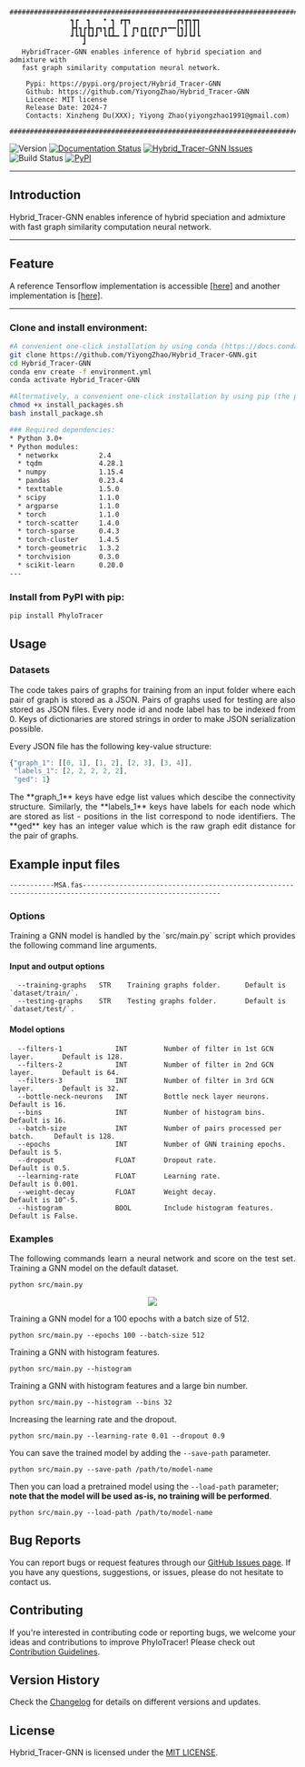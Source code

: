 ```
###############################################################################################
               ┓┏  ┓   • ┓ ┏┳┓           ┏┓┳┓┳┓
               ┣┫┓┏┣┓┏┓┓┏┫  ┃ ┏┓┏┓┏┏┓┏┓━━┃┓┃┃┃┃
               ┛┗┗┫┗┛┛ ┗┗┻━ ┻ ┛ ┗┻┗┗ ┛   ┗┛┛┗┛┗
                  ┛                                                                                             
   HybridTracer-GNN enables inference of hybrid speciation and admixture with
   fast graph similarity computation neural network.
                                                                              
    Pypi: https://pypi.org/project/Hybrid_Tracer-GNN                                               
    Github: https://github.com/YiyongZhao/Hybrid_Tracer-GNN                                        
    Licence: MIT license                                                                     
    Release Date: 2024-7                                                                     
    Contacts: Xinzheng Du(XXX); Yiyong Zhao(yiyongzhao1991@gmail.com)
                                                                         
###############################################################################################
```
![Version](https://img.shields.io/badge/Version-1.0.0-blue)
[![Documentation Status](http://readthedocs.org/projects/hybridization-detection/badge/?version=latest)](http://hybridization-detection.readthedocs.io)
[![Hybrid_Tracer-GNN Issues](https://img.shields.io/badge/Hybrid_Tracer-GNN-Issues-blue.svg)](https://github.com/YiyongZhao/Hybrid_Tracer-GNN/issues)
![Build Status](https://travis-ci.org/YiyongZhao/Hybrid_Tracer-GNN.svg?branch=master)
[![PyPI](https://img.shields.io/pypi/v/Hybrid_Tracer-GNN.svg)](https://pypi.python.org/pypi/Hybrid_Tracer-GNN)

---
## Introduction

 Hybrid_Tracer-GNN enables inference of hybrid speciation and admixture with fast graph similarity computation neural network.
 
---
## Feature

A reference Tensorflow implementation is accessible [[here]](https://github.com/yunshengb/GNN) and another implementation is [[here]](https://github.com/NightlyJourney/GNN).

---
### Clone and install environment:

```bash
#A convenient one-click installation by using conda (https://docs.conda.io/projects/conda/en/stable/user-guide/install/index.html) with the following commands:
git clone https://github.com/YiyongZhao/Hybrid_Tracer-GNN.git
cd Hybrid_Tracer-GNN
conda env create -f environment.yml
conda activate Hybrid_Tracer-GNN

#Alternatively, a convenient one-click installation by using pip (the package installer for Python) with the following commands:
chmod +x install_packages.sh
bash install_package.sh

### Required dependencies:
* Python 3.0+
* Python modules:
  * networkx          2.4
  * tqdm              4.28.1
  * numpy             1.15.4
  * pandas            0.23.4
  * texttable         1.5.0
  * scipy             1.1.0
  * argparse          1.1.0
  * torch             1.1.0
  * torch-scatter     1.4.0
  * torch-sparse      0.4.3
  * torch-cluster     1.4.5
  * torch-geometric   1.3.2
  * torchvision       0.3.0
  * scikit-learn      0.20.0
---
```
### Install from PyPI with pip:

```bash
pip install PhyloTracer
```

## Usage
### Datasets
<p align="justify">
The code takes pairs of graphs for training from an input folder where each pair of graph is stored as a JSON. Pairs of graphs used for testing are also stored as JSON files. Every node id and node label has to be indexed from 0. Keys of dictionaries are stored strings in order to make JSON serialization possible.</p>

Every JSON file has the following key-value structure:

```javascript
{"graph_1": [[0, 1], [1, 2], [2, 3], [3, 4]],
 "labels_1": [2, 2, 2, 2, 2],
 "ged": 1}
```
<p align="justify">
The **graph_1** keys have edge list values which descibe the connectivity structure. Similarly, the **labels_1** keys have labels for each node which are stored as list - positions in the list correspond to node identifiers. The **ged** key has an integer value which is the raw graph edit distance for the pair of graphs.</p>

## Example input files
```
-----------MSA.fas--------------------------------------------------------------------------------------------------------
```

### Options
<p align="justify">
Training a GNN model is handled by the `src/main.py` script which provides the following command line arguments.</p>

#### Input and output options
```
  --training-graphs   STR    Training graphs folder.      Default is `dataset/train/`.
  --testing-graphs    STR    Testing graphs folder.       Default is `dataset/test/`.
```
#### Model options
```
  --filters-1             INT         Number of filter in 1st GCN layer.       Default is 128.
  --filters-2             INT         Number of filter in 2nd GCN layer.       Default is 64. 
  --filters-3             INT         Number of filter in 3rd GCN layer.       Default is 32.
  --bottle-neck-neurons   INT         Bottle neck layer neurons.               Default is 16.
  --bins                  INT         Number of histogram bins.                Default is 16.
  --batch-size            INT         Number of pairs processed per batch.     Default is 128. 
  --epochs                INT         Number of GNN training epochs.        Default is 5.
  --dropout               FLOAT       Dropout rate.                            Default is 0.5.
  --learning-rate         FLOAT       Learning rate.                           Default is 0.001.
  --weight-decay          FLOAT       Weight decay.                            Default is 10^-5.
  --histogram             BOOL        Include histogram features.              Default is False.
```
### Examples
<p align="justify">
The following commands learn a neural network and score on the test set. Training a GNN model on the default dataset.</p>

```
python src/main.py
```
<p align="center">
<img style="float: center;" src="GNN_run.jpg">
</p>

Training a GNN model for a 100 epochs with a batch size of 512.
```
python src/main.py --epochs 100 --batch-size 512
```
Training a GNN with histogram features.
```
python src/main.py --histogram
```
Training a GNN with histogram features and a large bin number.
```
python src/main.py --histogram --bins 32
```
Increasing the learning rate and the dropout.
```
python src/main.py --learning-rate 0.01 --dropout 0.9
```
You can save the trained model by adding the `--save-path` parameter.
```
python src/main.py --save-path /path/to/model-name
```
Then you can load a pretrained model using the `--load-path` parameter; **note that the model will be used as-is, no training will be performed**.
```
python src/main.py --load-path /path/to/model-name
```


## Bug Reports
You can report bugs or request features through our [GitHub Issues page](https://github.com/YiyongZhao/Hybrid_Tracer-GNN/issues). If you have any questions, suggestions, or issues, please do not hesitate to contact us.

## Contributing
If you're interested in contributing code or reporting bugs, we welcome your ideas and contributions to improve PhyloTracer! Please check out [Contribution Guidelines](https://docs.github.com/en/issues).

## Version History
Check the [Changelog](https://github.com/YiyongZhao/Hybrid_Tracer-GNN/commits/Hybrid_Tracer-GNN_v1.0.0) for details on different versions and updates.

## License
Hybrid_Tracer-GNN  is licensed under the [MIT LICENSE](LICENSE).



